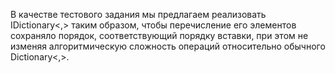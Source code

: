 ﻿В качестве тестового задания мы предлагаем реализовать IDictionary<,> таким образом, чтобы перечисление его элементов сохраняло порядок, соответствующий порядку вставки, при этом не изменяя алгоритмическую сложность операций относительно обычного Dictionary<,>.